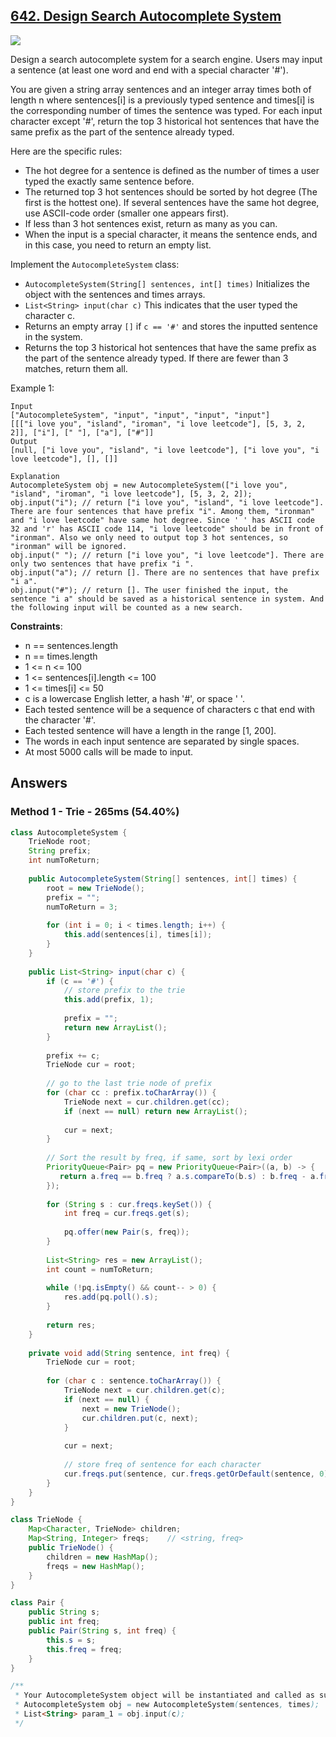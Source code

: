 ## [642. Design Search Autocomplete System](https://leetcode.com/problems/design-search-autocomplete-system/)

![](https://github.com/weltond/DataStructure/blob/master/hard.PNG)

Design a search autocomplete system for a search engine. Users may input a sentence (at least one word and end with a special character '#').

You are given a string array sentences and an integer array times both of length n where sentences[i] is a previously typed sentence and times[i] is the corresponding number of times the sentence was typed. For each input character except '#', return the top 3 historical hot sentences that have the same prefix as the part of the sentence already typed.

Here are the specific rules:

- The hot degree for a sentence is defined as the number of times a user typed the exactly same sentence before.
- The returned top 3 hot sentences should be sorted by hot degree (The first is the hottest one). If several sentences have the same hot degree, use ASCII-code order (smaller one appears first).
- If less than 3 hot sentences exist, return as many as you can.
- When the input is a special character, it means the sentence ends, and in this case, you need to return an empty list.

Implement the `AutocompleteSystem` class:

- `AutocompleteSystem(String[] sentences, int[] times)` Initializes the object with the sentences and times arrays.
- `List<String> input(char c)` This indicates that the user typed the character c.
- Returns an empty array `[]` if `c == '#'` and stores the inputted sentence in the system.
- Returns the top 3 historical hot sentences that have the same prefix as the part of the sentence already typed. If there are fewer than 3 matches, return them all.
 

Example 1:

```
Input
["AutocompleteSystem", "input", "input", "input", "input"]
[[["i love you", "island", "iroman", "i love leetcode"], [5, 3, 2, 2]], ["i"], [" "], ["a"], ["#"]]
Output
[null, ["i love you", "island", "i love leetcode"], ["i love you", "i love leetcode"], [], []]

Explanation
AutocompleteSystem obj = new AutocompleteSystem(["i love you", "island", "iroman", "i love leetcode"], [5, 3, 2, 2]);
obj.input("i"); // return ["i love you", "island", "i love leetcode"]. There are four sentences that have prefix "i". Among them, "ironman" and "i love leetcode" have same hot degree. Since ' ' has ASCII code 32 and 'r' has ASCII code 114, "i love leetcode" should be in front of "ironman". Also we only need to output top 3 hot sentences, so "ironman" will be ignored.
obj.input(" "); // return ["i love you", "i love leetcode"]. There are only two sentences that have prefix "i ".
obj.input("a"); // return []. There are no sentences that have prefix "i a".
obj.input("#"); // return []. The user finished the input, the sentence "i a" should be saved as a historical sentence in system. And the following input will be counted as a new search.
``` 

**Constraints**:

- n == sentences.length
- n == times.length
- 1 <= n <= 100
- 1 <= sentences[i].length <= 100
- 1 <= times[i] <= 50
- c is a lowercase English letter, a hash '#', or space ' '.
- Each tested sentence will be a sequence of characters c that end with the character '#'.
- Each tested sentence will have a length in the range [1, 200].
- The words in each input sentence are separated by single spaces.
- At most 5000 calls will be made to input.

## Answers

### Method 1 - Trie - 265ms (54.40%)
```java
class AutocompleteSystem {
    TrieNode root;
    String prefix;
    int numToReturn;
    
    public AutocompleteSystem(String[] sentences, int[] times) {
        root = new TrieNode();
        prefix = "";
        numToReturn = 3;
        
        for (int i = 0; i < times.length; i++) {
            this.add(sentences[i], times[i]);
        }   
    }
    
    public List<String> input(char c) {
        if (c == '#') {
            // store prefix to the trie
            this.add(prefix, 1);
            
            prefix = "";
            return new ArrayList();
        }
        
        prefix += c;
        TrieNode cur = root;
        
        // go to the last trie node of prefix
        for (char cc : prefix.toCharArray()) {
            TrieNode next = cur.children.get(cc);
            if (next == null) return new ArrayList();
            
            cur = next;
        }
        
        // Sort the result by freq, if same, sort by lexi order
        PriorityQueue<Pair> pq = new PriorityQueue<Pair>((a, b) -> {
           return a.freq == b.freq ? a.s.compareTo(b.s) : b.freq - a.freq;  
        });
        
        for (String s : cur.freqs.keySet()) {
            int freq = cur.freqs.get(s);
            
            pq.offer(new Pair(s, freq));
        }
        
        List<String> res = new ArrayList();
        int count = numToReturn;
        
        while (!pq.isEmpty() && count-- > 0) {
            res.add(pq.poll().s);
        }
        
        return res;
    }
    
    private void add(String sentence, int freq) {
        TrieNode cur = root;
        
        for (char c : sentence.toCharArray()) {
            TrieNode next = cur.children.get(c);
            if (next == null) {
                next = new TrieNode();
                cur.children.put(c, next);
            }
            
            cur = next;
            
            // store freq of sentence for each character
            cur.freqs.put(sentence, cur.freqs.getOrDefault(sentence, 0) + freq);
        }
    }
}

class TrieNode {
    Map<Character, TrieNode> children;
    Map<String, Integer> freqs;    // <string, freq>
    public TrieNode() {
        children = new HashMap();
        freqs = new HashMap();
    }
}

class Pair {
    public String s;
    public int freq;
    public Pair(String s, int freq) {
        this.s = s;
        this.freq = freq;
    }
}

/**
 * Your AutocompleteSystem object will be instantiated and called as such:
 * AutocompleteSystem obj = new AutocompleteSystem(sentences, times);
 * List<String> param_1 = obj.input(c);
 */
```
